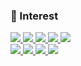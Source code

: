 ### :muscle: Interest
<a href="https://www.python.org/">
  <img src="https://img.shields.io/badge/Python-3766AB?style=flat-square&logo=Python&logoColor=white"/>
</a>
<a href="https://developer.mozilla.org/ko/docs/Learn/HTML/Introduction_to_HTML/Getting_started">
  <img src="https://img.shields.io/badge/HTML5-E34F26?style=flat-square&logo=HTML5&logoColor=white"/>
</a>
<a href="https://flask.palletsprojects.com/en/2.0.x/">
  <img src="https://img.shields.io/badge/Flask-000000?style=flat-square&logo=Flask&logoColor=white"/>
</a>
<a href="https://vuejs.org/v2/guide/index.html">
  <img src="https://img.shields.io/badge/Vue.js-4FC08D?style=flat-square&logo=vue.js&logoColor=white"/>
</a>
<a href="https://www.djangoproject.com/">
  <img src="https://img.shields.io/badge/Django-558855?style=flat-square&logo=Django&logoColor=white"/></a>
</a>
<br>
<a href="https://www.sqlite.org/index.html">
  <img src="https://img.shields.io/badge/SQLite-003B57?style=flat-square&logo=SQLite&logoColor=white"/>
</a>
<a href="https://mariadb.org/">
  <img src="https://img.shields.io/badge/MariaDB-003545?style=flat-square&logo=MariaDB&logoColor=white"/>
</a>
<a href="https://redis.io/">
  <img src="https://img.shields.io/badge/Redis-DC382D?style=flat-square&logo=Redis&logoColor=white"/>
</a>
<a href="https://aws.amazon.com/ko/getting-started/">
  <img src="https://img.shields.io/badge/Amazon AWS-232F3E?style=flat-square&logo=Amazon AWS&logoColor=white"/>
</a>
